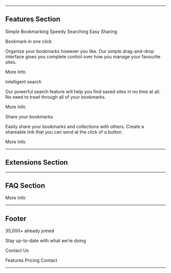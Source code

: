 <!-- Delete the texts as you add the texts to the site -->

------------------------------------------------------------------------------
## Features Section





Simple Bookmarking
Speedy Searching
Easy Sharing

Bookmark in one click

Organize your bookmarks however you like. Our simple drag-and-drop interface 
gives you complete control over how you manage your favourite sites.

More Info

Intelligent search

Our powerful search feature will help you find saved sites in no time at all. 
No need to trawl through all of your bookmarks.

More Info

Share your bookmarks

Easily share your bookmarks and collections with others. Create a shareable 
link that you can send at the click of a button.

More Info

------------------------------------------------------------------------------

## Extensions Section



------------------------------------------------------------------------------

## FAQ Section



More Info

------------------------------------------------------------------------------

## Footer

35,000+ already joined

Stay up-to-date with what we’re doing

Contact Us

Features
Pricing
Contact

------------------------------------------------------------------------------